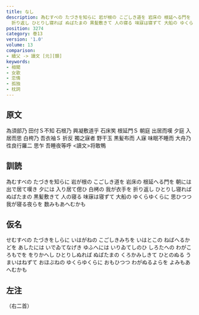 ```yaml
---
title: なし
description: 為むすべの たづきを知らに 岩が根の こごしき道を 岩床の 根延へる門を 朝には 出で居て嘆き 夕には 入り居て偲ひ 白栲の 我が衣手を
  折り返し ひとりし寝れば ぬばたまの 黒髪敷きて 人の寝る 味寐は寝ずて 大船の ゆくらゆくらに 思ひつつ 我が寝る夜らを 数みもあへむかも
position: 3274
category: 巻13
version: '1.0'
volume: 13
comparison:
- 續父 -> 讀文 [元][類]
keywords:
- 相聞
- 女歌
- 恋情
- 孤独
- 枕詞
---
```


## 原文

為須部乃 田付Ｓ不知 石根乃 興凝敷道乎 石床笶 根延門Ｓ 朝庭 出居而嘆 夕庭 入居而思 白桍乃 吾衣袖Ｓ 折反 獨之寐者 野干玉 黒髪布而 人寐 味眠不睡而 大舟乃 徃良行羅二 思乍 吾睡夜等呼 <讀文>将敢鴨

## 訓読

為むすべの たづきを知らに 岩が根の こごしき道を 岩床の 根延へる門を 朝には 出で居て嘆き 夕には 入り居て偲ひ 白栲の 我が衣手を 折り返し ひとりし寝れば ぬばたまの 黒髪敷きて 人の寝る 味寐は寝ずて 大船の ゆくらゆくらに 思ひつつ 我が寝る夜らを 数みもあへむかも

## 仮名

せむすべの たづきをしらに いはがねの こごしきみちを いはとこの ねばへるかどを あしたには いでゐてなげき ゆふへには いりゐてしのひ しろたへの わがころもでを をりかへし ひとりしぬれば ぬばたまの くろかみしきて ひとのぬる うまいはねずて おほぶねの ゆくらゆくらに おもひつつ わがぬるよらを よみもあへむかも

## 左注

（右二首）
